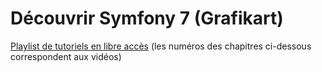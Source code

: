 # Découvrir Symfony 7 (Grafikart)

[Playlist de tutoriels en libre accès](https://www.youtube.com/playlist?list=PLjwdMgw5TTLXuvlGqP18gbJCYVg7y6Fig) (les numéros des chapitres ci-dessous correspondent aux vidéos)

